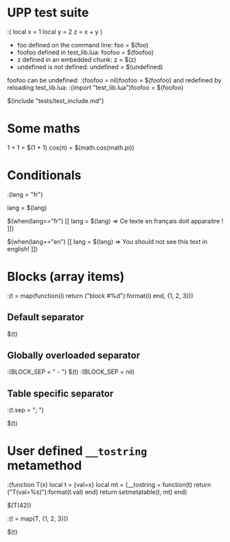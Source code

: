 # UPP test suite

:(  local x = 1
    local y = 2
    z = x + y
)

- foo defined on the command line: foo = $(foo)
- foofoo defined in test_lib.lua: foofoo = $(foofoo)
- z defined in an embedded chunk: z = $(z)
- undefined is not defined: undefined = $(undefined)

foofoo can be undefined: :(foofoo = nil)foofoo = $(foofoo)
and redefined by reloading test_lib.lua: :(import "test_lib.lua")foofoo = $(foofoo)

$(include "tests/test_include.md")

# Some maths

1 + 1 = $(1 + 1)
cos(π) = $(math.cos(math.pi))

# Conditionals

:(lang = "fr")

lang = $(lang)

$(when(lang=="fr") [[
lang = $(lang) => Ce texte en français doit apparaitre !
]])

$(when(lang=="en") [[
lang = $(lang) => You should not see this text in english!
]])

# Blocks (array items)

:(t = map(function(i) return ("block #%d"):format(i) end, {1, 2, 3}))

## Default separator

$(t)

## Globally overloaded separator

:(BLOCK_SEP = " - ")
$(t)
:(BLOCK_SEP = nil)

## Table specific separator

:(t.sep = "; ")

$(t)

# User defined `__tostring` metamethod

:(function T(x)
    local t = {val=x}
    local mt = {__tostring = function(t) return ("T(val=%s)"):format(t.val) end}
    return setmetatable(t, mt)
end)

$(T(42))

:(t = map(T, {1, 2, 3}))

$(t)

